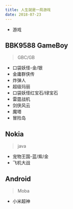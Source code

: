 ```yaml
---
title: 人生就是一局游戏
date: 2018-07-23
---
```


- 游戏

## BBK9588 GameBoy
> GBC/GB

- 口袋妖怪-金/银
- 金庸群侠传
- 炸弹人
- 超级玛丽
- 口袋妖怪红宝石/绿宝石
- 雷霆战机
- 剑侠风云
- 魔塔
- 冒险岛

## Nokia
>java

- 宠物王国-蓝/紫/金
- 飞机大战

## Android
>Moba
- 小米超神